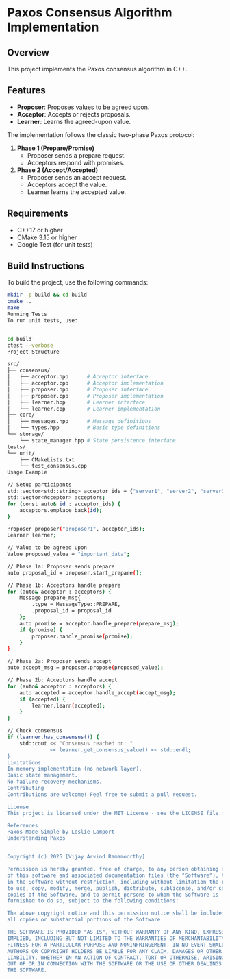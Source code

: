 # Paxos Consensus Algorithm Implementation

## Overview

This project implements the Paxos consensus algorithm in C++.

## Features

- **Proposer**: Proposes values to be agreed upon.
- **Acceptor**: Accepts or rejects proposals.
- **Learner**: Learns the agreed-upon value.

The implementation follows the classic two-phase Paxos protocol:
1. **Phase 1 (Prepare/Promise)**
   - Proposer sends a prepare request.
   - Acceptors respond with promises.
2. **Phase 2 (Accept/Accepted)**
   - Proposer sends an accept request.
   - Acceptors accept the value.
   - Learner learns the accepted value.

## Requirements

- C++17 or higher
- CMake 3.15 or higher
- Google Test (for unit tests)

## Build Instructions

To build the project, use the following commands:

```bash
mkdir -p build && cd build
cmake ..
make
Running Tests
To run unit tests, use:


cd build
ctest --verbose
Project Structure

src/
├── consensus/
│   ├── acceptor.hpp      # Acceptor interface
│   ├── acceptor.cpp      # Acceptor implementation
│   ├── proposer.hpp      # Proposer interface
│   ├── proposer.cpp      # Proposer implementation
│   ├── learner.hpp       # Learner interface
│   └── learner.cpp       # Learner implementation
├── core/
│   ├── messages.hpp      # Message definitions
│   └── types.hpp         # Basic type definitions
└── storage/
    └── state_manager.hpp # State persistence interface
tests/
└── unit/
    ├── CMakeLists.txt
    └── test_consensus.cpp
Usage Example

// Setup participants
std::vector<std::string> acceptor_ids = {"server1", "server2", "server3"};
std::vector<Acceptor> acceptors;
for (const auto& id : acceptor_ids) {
    acceptors.emplace_back(id);
}

Proposer proposer("proposer1", acceptor_ids);
Learner learner;

// Value to be agreed upon
Value proposed_value = "important_data";

// Phase 1a: Proposer sends prepare
auto proposal_id = proposer.start_prepare();

// Phase 1b: Acceptors handle prepare
for (auto& acceptor : acceptors) {
    Message prepare_msg{
        .type = MessageType::PREPARE,
        .proposal_id = proposal_id
    };
    auto promise = acceptor.handle_prepare(prepare_msg);
    if (promise) {
        proposer.handle_promise(promise);
    }
}

// Phase 2a: Proposer sends accept
auto accept_msg = proposer.propose(proposed_value);

// Phase 2b: Acceptors handle accept
for (auto& acceptor : acceptors) {
    auto accepted = acceptor.handle_accept(accept_msg);
    if (accepted) {
        learner.learn(accepted);
    }
}

// Check consensus
if (learner.has_consensus()) {
    std::cout << "Consensus reached on: "
              << learner.get_consensus_value() << std::endl;
}
Limitations
In-memory implementation (no network layer).
Basic state management.
No failure recovery mechanisms.
Contributing
Contributions are welcome! Feel free to submit a pull request.

License
This project is licensed under the MIT License - see the LICENSE file for details.

References
Paxos Made Simple by Leslie Lamport
Understanding Paxos


Copyright (c) 2025 [Vijay Arvind Ramamoorthy]

Permission is hereby granted, free of charge, to any person obtaining a copy
of this software and associated documentation files (the "Software"), to deal
in the Software without restriction, including without limitation the rights
to use, copy, modify, merge, publish, distribute, sublicense, and/or sell
copies of the Software, and to permit persons to whom the Software is
furnished to do so, subject to the following conditions:

The above copyright notice and this permission notice shall be included in
all copies or substantial portions of the Software.

THE SOFTWARE IS PROVIDED "AS IS", WITHOUT WARRANTY OF ANY KIND, EXPRESS OR
IMPLIED, INCLUDING BUT NOT LIMITED TO THE WARRANTIES OF MERCHANTABILITY,
FITNESS FOR A PARTICULAR PURPOSE AND NONINFRINGEMENT. IN NO EVENT SHALL THE
AUTHORS OR COPYRIGHT HOLDERS BE LIABLE FOR ANY CLAIM, DAMAGES OR OTHER
LIABILITY, WHETHER IN AN ACTION OF CONTRACT, TORT OR OTHERWISE, ARISING FROM,
OUT OF OR IN CONNECTION WITH THE SOFTWARE OR THE USE OR OTHER DEALINGS IN
THE SOFTWARE.
